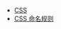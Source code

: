 * [CSS](/front-end/css/)
* [CSS 命名规则<i class="ri-fire-line light-red"></i>](/front-end/css/css-命名规则.md "CSS 命名规则")

